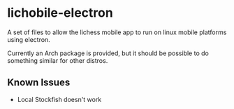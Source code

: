 # lichobile-electron

A set of files to allow the lichess mobile app to run on linux mobile platforms using electron.

Currently an Arch package is provided, but it should be possible to do something similar for other distros.

## Known Issues
- Local Stockfish doesn't work
